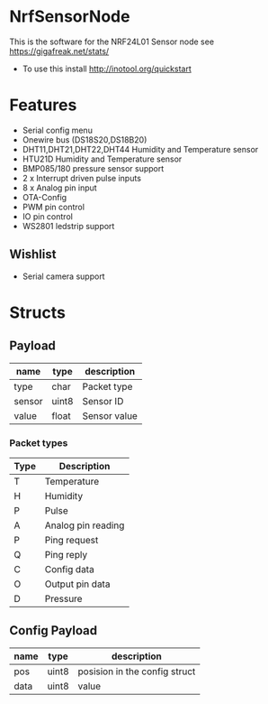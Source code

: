 NrfSensorNode
=============

This is the software for the NRF24L01 Sensor node see https://gigafreak.net/stats/

* To use this install http://inotool.org/quickstart

# Features
* Serial config menu
* Onewire bus (DS18S20,DS18B20)
* DHT11,DHT21,DHT22,DHT44 Humidity and Temperature sensor
* HTU21D Humidity and Temperature sensor
* BMP085/180 pressure sensor support
* 2 x Interrupt driven pulse inputs
* 8 x Analog pin input
* OTA-Config
* PWM pin control
* IO pin control
* WS2801 ledstrip support

## Wishlist
* Serial camera support

# Structs
## Payload
| name | type | description |
-------|------|-------------|
| type | char | Packet type |
| sensor | uint8 | Sensor ID |
| value | float | Sensor value | 
 
### Packet types

| Type | Description |
-------|-------------|
| T | Temperature |
| H | Humidity |
| P | Pulse |
| A | Analog pin reading |
| P | Ping request |
| Q | Ping reply |
| C | Config data |
| O | Output pin data |
| D | Pressure |

## Config Payload
| name | type | description |
-------|------|-------------|
| pos  | uint8 | posision in the config struct |
| data | uint8 | value |


